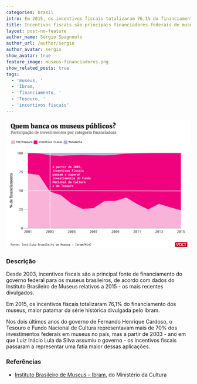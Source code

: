 ```yaml
---
categories: brasil
intro: Em 2015, os incentivos fiscais totalizaram 76,1% do financiamento dos museus, maior patamar da série histórica
title: Incentivos fiscais são principais financiadores federais de museus desde início do governo Lula
layout: post-no-feature
author_name: Sérgio Spagnuolo
author_url: /author/sergio
author_avatar: sergio
show_avatar: true
feature_image: museus-financiadores.png
show_related_posts: true
tags:
  - 'museus, '
  - 'Ibram, '
  - 'financiamento, '
  - 'Tesouro, '
  - 'incentivos fiscais'
---
```


![Grafico Ibram financiamento de museus](/graf/museus-financiadores.png)

### Descrição

Desde 2003, incentivos fiscais são a principal fonte de financiamento do governo federal para os museus brasileiros, de acordo com dados do Instituto Brasileiro de Museus relativos a 2015 - os mais recentes divulgados.

Em 2015, os incentivos fiscais totalizaram 76,1% do financiamento dos museus, maior patamar da série histórica divulgada pelo Ibram.

Nos dois últimos anos do governo de Fernando Henrique Cardoso, o Tesouro e Fundo Nacional de Cultura representavam mais de 70% dos investimentos federais em museus no país, mas a partir de 2003 - ano em que Luiz Inácio Lula da Silva assumiu o governo - os incentivos fiscais passaram a representar uma fatia maior dessas aplicações.



### Referências


- [Instituto Brasileiro de Museus – Ibram](https://www.museus.gov.br/wp-content/uploads/2017/01/Investimentos-no-Setor-Museal-2015.pdf), do Ministério da Cultura
